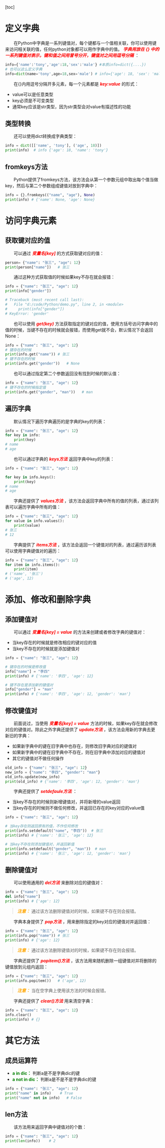 [toc]

# 定义字典

&emsp;&emsp;在Python中字典是一系列键值对，每个键都与一个值相关联，你可以使用键来访问相关联的值，任何python对象都可以用作字典中的值。 <font color=red>*__字典用放在 {} 中的一系列键值对表示，键和值之间用冒号分开，键值对之间用逗号分隔__*</font> ：

```python
info={'name':'tony','age':18,'sex':'male'} #本质info=dict({....}) 
# 也可以这么定义字典 
info=dict(name='tony',age=18,sex='male') # info={'age': 18, 'sex': 'male', 'name': 'tony'}
```

&emsp;&emsp;在{}内用逗号分隔开多元素，每一个元素都是 <font color=red>*__key:value__*</font> 的形式：

+ value可以是任意类型
+ key必须是不可变类型
+ 通常key应该是str类型，因为str类型会对value有描述性的功能

## 类型转换

&emsp;&emsp;还可以使用dict转换成字典类型：

```python
info = dict([['name', 'tony'], ('age', 18)])
print(info)  # info {'age': 18, 'name': 'tony'}
```

## fromkeys方法

&emsp;&emsp;Python提供了fromkeys方法，该方法会从第一个参数元组中取出每个值当做key，然后与第二个参数组成键值对放到字典中：

```python
info = {}.fromkeys(("name", "age"), None)
print(info) # {'name': None, 'age': None}
```

# 访问字典元素
## 获取键对应的值

&emsp;&emsp;可以通过 <font color=red>*__变量名[key]__*</font> 的方式获取键对应的值：

```python
person= {"name": "张三", "age": 12} 
print(person["name"])   # 张三
```

&emsp;&emsp;通过这种方式获取值的时候如果key不存在就会报错：

```python
info = {"name": "张三", "age": 12}
print(info["gender"])

# Traceback (most recent call last):
#   File "d:/code/Python/demo.py", line 2, in <module>
#     print(info["gender"])
# KeyError: 'gender'
```

&emsp;&emsp;也可以使用 <font color=red>*__get(key)__*</font> 方法获取指定的键对应的值，使用方括号访问字典中的值的时候，当键不存在的时候就会报错，而使用get就不会，默认情况下会返回None：

```python
info = {"name": "张三", "age": 12}
# 键存在的时候
print(info.get("name")) # 张三
# 键不存在的时候
print(info.get("gender"))   # None
```

&emsp;&emsp;也可以通过指定第二个参数返回没有找到时候的默认值：

```python
info = {"name": "张三", "age": 12}
# 键不存在的时候指定值
print(info.get("gender", "man"))   # man
```

## 遍历字典

&emsp;&emsp;默认情况下遍历字典遍历的是字典的key的列表：

```python
info = {"name": "张三", "age": 12}
for key in info:
    print(key)
# name
# age
```

&emsp;&emsp;也可以通过字典的 <font color=red>*__keys方法__*</font> 返回字典中key的列表：

```python
info = {"name": "张三", "age": 12}

for key in info.keys():
    print(key)
# name
# age
```

&emsp;&emsp;字典还提供了 <font color=red>*__values方法__*</font> ，该方法会返回字典中所有的值的列表，通过该列表可以遍历字典中所有的值：

```python
info = {"name": "张三", "age": 12}
for value in info.values():
    print(value)
# 张三
# 12
```

&emsp;&emsp;字典提供了 <font color=red>*__items方法__*</font> ，该方法会返回一个键值对的列表，通过遍历该列表可以使用字典键值对的遍历：

```python
info = {"name": "张三", "age": 12}
for item in info.items():
    print(item)
# ('name', '张三')
# ('age', 12)
```

# 添加、修改和删除字典
## 添加键值对

&emsp;&emsp;可以通过 <font color=red>*__变量名[key] = value__*</font> 的方法来创建或者修改字典的键值对：

+ 当key存在的时候就是修改相应的键对应的值
+ 当key不存在的时候就是添加键值对

```python
info = {"name": "张三", "age": 12}

# 键存在的时候是修改值
info["name"] = "李四"
print(info) # {'name': '李四', 'age': 12}

# 键不存在是添加新的键值对
info["gender"] = "man"
print(info) # {'name': '李四', 'age': 12, 'gender': 'man'}
```

## 修改键值对

&emsp;&emsp;前面说过，当使用 <font color=red>*__变量名[key] = value__*</font> 方法的时候，如果key存在就会修改对应的键值对。除此之外字典还提供了 <font color=red>*__update方法__*</font> ，该方法会用新的字典去更新旧的字典：

+ 如果新字典中的键在旧字典中也存在，则修改旧字典对应的键值对
+ 如果新字典中的键在旧字典中不存在，则在旧字典中添加对应的键值对
+ 其它的键值对不做任何操作

```python
old_info = {"name": "张三", "age": 12}
new_info = {"name": "李四", "gender": "man"}
old_info.update(new_info)
print(old_info) # {'name': '李四', 'age': 12, 'gender': 'man'}
```

&emsp;&emsp;字典还提供了 <font color=red>*__setdefaule方法__*</font> ：

+ 当key不存在的时候则新增键值对，并将新增的value返回
+ 当key存在的时候则不做任何修改，并返回已存在的key对应的value值

```python
info = {"name": "张三", "age": 12}

# 当key存在则返回原有的值，不作任何修改
print(info.setdefault("name", "李四"))  # 张三
print(info) # {'name': '张三', 'age': 12}

# 当key不存在则添加键值对，并返回新值
print(info.setdefault("gender", "man"))  # man
print(info) # {'name': '张三', 'age': 12, 'gender': 'man'}
```

## 删除键值对

&emsp;&emsp;可以使用通用的 <font color=red>*__del方法__*</font> 来删除对应的键值对：

```python
info = {"name": "张三", "age": 12}
del info["name"]
print(info) # {'age': 12}
```

> <font color=orange>*__注意：__*</font> 通过该方法删除键值对的时候，如果键不存在则会报错。

&emsp;&emsp;字典本身提供了 <font color=red>*__pop方法__*</font> ，用来删除指定的key对应的键值对并返回值：

```python
info = {"name": "张三", "age": 12}
print(info.pop("name")) # 张三
print(info) # {'age': 12}
```

> <font color=orange>*__注意：__*</font> 通过该方法删除键值对的时候，如果键不存在则会报错。

&emsp;&emsp;字典还提供了 <font color=red>*__popitem()方法__*</font> ，该方法用来随机删除一组键值对并将删除的键值放到元组内返回：

```python
info = {"name": "张三", "age": 12}
print(info.popitem())   # ('age', 12)
```

> <font color=orange>*__注意：__* </font>当在空字典上使用该方法的时候会报错。

&emsp;&emsp;字典还提供了 <font color=red>*__clear()方法__*</font> 用来清空字典：

```python
info = {"name": "张三", "age": 12}
info.clear()
print(info) # {}
```

# 其它方法
## 成员运算符

+ <font color=green>**a in dic：**</font> 判断a是不是字典dic的键
+ <font color=green>**a not in dic：**</font> 判断a是不是不是字典dic的键 

```python
info = {"name": "张三", "age": 12}
print("name" in info)    # True
print("name" not in info)   # False
```

## len方法

&emsp;&emsp;该方法用来返回字典中键值对的个数：

```python
info = {"name": "张三", "age": 12}
print(len(info))    # 2
```